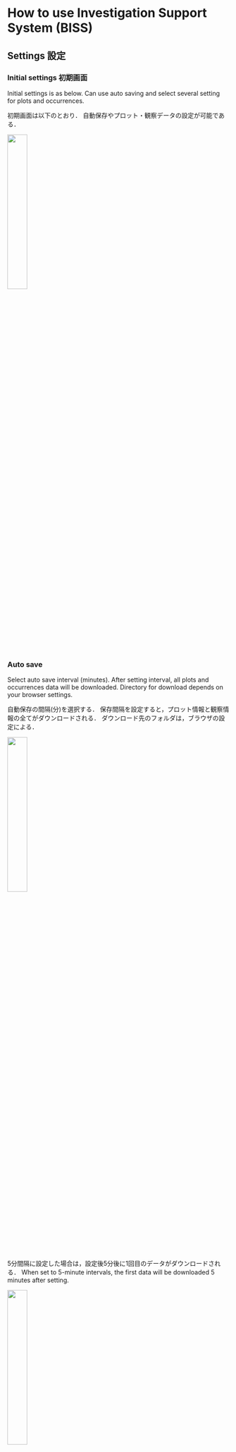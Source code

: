 # How to use Investigation Support System (BISS)

## Settings 設定

### Initial settings 初期画面

Initial settings is as below. 
Can use auto saving and select several setting for plots and occurrences. 

初期画面は以下のとおり．
自動保存やプロット・観察データの設定が可能である．

<img src="img/crop_settings00.png" width="30%">

### Auto save

Select auto save interval (minutes). 
After setting interval, all plots and occurrences data will be downloaded. 
Directory for download depends on your browser settings.

自動保存の間隔(分)を選択する．
保存間隔を設定すると，プロット情報と観察情報の全てがダウンロードされる．
ダウンロード先のフォルダは，ブラウザの設定による．

<img src="img/crop_settings_autosave01.png" width="30%">

5分間隔に設定した場合は，設定後5分後に1回目のデータがダウンロードされる．
When set to 5-minute intervals, the first data will be downloaded 5 minutes after setting.

<img src="img/crop_settings_autosave02.png" width="30%">

During the second download of 10 minutes, a warning may appear about allowing multiple files to be downloaded.
In that case, select "Allow".

10分の2回目のダウンロード時には，複数ファイルのダウンロードの許可の警告が出る場合がある．
その場合は，「許可」を選択する．

<img src="img/settings_autosave03.png" width="10%">

Data is then downloaded according to the interval setting.

その後，設定した間隔に従ってデータがダウンロードされる．


<img src="img/crop_settings_autosave04.png" width="30%">


自動保存したデータのファイル名は以下のとおり．

yyyy_mm_dd_hh_mm_ss.json

データは，JSON形式のテキストファイル(UTF-8)．
データをRで読み込むには，「Rでのデータの取り込み」の項目を参照．


Inport data into R 


<img src="img/crop_settings_autosave05.png" width="30%">

### Setting of input items 入力項目の設定

データを入力する前に，地点情報と観察情報の項目を設定する．

- 基本的な組み合わせを選んで，微調整する(推奨)   
- 空の設定をもとに，必要な項目を追加する(推奨)   
- 全て自分で設定する(非推奨)   

基本的な組み合わせを選んで，微調整する場合，まず使用する近い設定を選ぶ．
- empty: 空の設定
- full: 植生調査や植物相調査で必要になりそうな項目を全て含む   
- _5_layers: 5階層(T1, T2, S1, S2, H)の植生調査用   
- _3_layers: 3階層(T, S, H)の植生調査用   
- no_layers: 階層なしの植生調査用   
- flora: 植物相調査用   

まずは，fullか_5_layersをもとにするのが良い．
項目がない場合は，一番下の「Add rows」で行を追加する．
複数行を追加したい場合は，左の数値を変更してから「Add rows」を押す．


調査データの入力表での横並びの順序(左右)は，設定表の縦並びの順序(上下)に従う．
入力表での順序を並び替えたい場合は，「memo」の項目に数値を入力してから列名の「memo」をクリックする．
そうすることで，入力した数値の順序に並び替え可能．
さらにクリックすると，昇順・降順が入れ替わる．


空の設定をもとに，必要な項目を追加する場合は，上記のemptyを選択する．
その後，

<img src="img/crop_settings_main01.png" width="30%">


<img src="img/crop_settings_main02.png" width="30%">
<img src="img/crop_settings_main03.png" width="30%">
<img src="img/crop_settings_main04.png" width="30%">
<img src="img/crop_settings_main05.png" width="30%">
<img src="img/crop_settings_main06save.png" width="30%">
<img src="img/crop_settings_main07save.png" width="30%">

<img src="img/crop_settings_hide_show.png" width="30%">


## Use example サンプルデータを使ってみる

<img src="img/crop_example01.png" width="30%">
<img src="img/crop_example02.png" width="30%">
<img src="img/crop_example02_01.png" width="30%">
<img src="img/crop_example03.png" width="30%">

<img src="img/allplots00.png" width="30%">

<img src="img/crop_tools02.png" width="30%">
<img src="img/crop_tools02en.png" width="30%">


## Input data



## Search wamei

<img src="img/tools00.png" width="30%">
<img src="img/tools00en.png" width="30%">
<img src="img/tools01.png" width="30%">
<img src="img/tools02.png" width="30%">
<img src="img/tools02en.png" width="30%">
<img src="img/tools03en.png" width="30%">
<img src="img/tools04en.png" width="30%">
<img src="img/tools05en.png" width="30%">
<img src="img/tools06en.png" width="30%">
<img src="img/tools07en.png" width="30%">
<img src="img/tools08en.png" width="30%">
<img src="img/tools09en.png" width="30%">
<img src="img/tools10en.png" width="30%">
<img src="img/tools11en.png" width="30%">
<img src="img/tools12en.png" width="30%">
<img src="img/tools13en.png" width="30%">


- Choose "Tools" tab
![tools_tab](img/03_00.png)    

- Input wamei and Choose "Search Text"  
- Show results  
![search_wamei](img/03_01.png)  
![search_wamei_res](img/03_02.png)  

- Use space (" ") to search including [A and B]  
- Results of [A and B]  
![search_wamei_multi](img/03_03.png)  
![search_wamei_multi_res](img/03_04.png)  

- Can use [A and B and C]  
![search_wamei_multi](img/03_05.png)  

- Case of results over 100  
- Alert will be desplayed and show only 100 results  
![search_wamei_over100](img/03_06.png)  
![search_wamei_over100_alert](img/03_07.png)  
![search_wamei_over100_res](img/03_08.png)  

- 空欄でSearch Textを選択すると，検索結果がクリアされる  
![search_wamei_clear](img/03_09.png)  
![search_wamei](img/03_01.png)  


## Inport data into R Rでのデータの取り込み

```{r}
read_biss <- function(json, join = TRUE){
  biss <- jsonlite::fromJSON(json)
  plot <- data.frame(biss$plot)
  occ  <- data.frame(biss$occ)
  if(join){
    return(dplyr::left_join(plot, occ))
  }else{
    return(list(plot = plot, occ = occ))
  }
}

library(jsonlite)
url <- "https://raw.githubusercontent.com/matutosi/biodiv/main/man/example.json"
json <- readr::read_tsv(url, col_names = FALSE)$X1

read_biss(json)
read_biss(json, join = FALSE)



```


<!-- 
Basic use in a table
* Hide button: hide a col
* DELETE: delete a row
* Click col names: sort
* add row: copy last rows
* Search text: filter by text
* Hide/Show table
* Fit/Extend width to page
* Calculate cover
   in each layer
* Can add species from list
   by Add species to PLOT
-->
